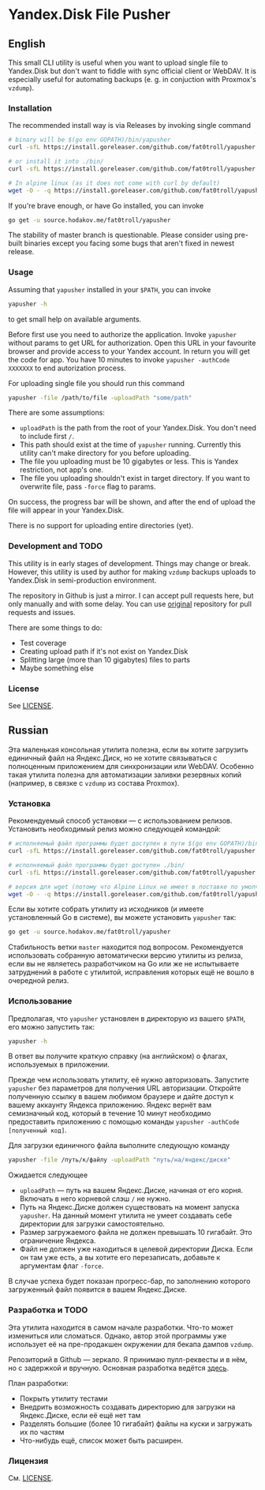# Yandex.Disk File Pusher

## English

This small CLI utility is useful when you want to upload single file to Yandex.Disk but don't want to fiddle with sync official client or WebDAV. It is especially useful for automating backups (e. g. in conjuction with Proxmox's ``vzdump``).

### Installation

The recommended install way is via Releases by invoking single command

```sh
# binary will be $(go env GOPATH)/bin/yapusher
curl -sfL https://install.goreleaser.com/github.com/fat0troll/yapusher.sh | sh -s -- -b $(go env GOPATH)/bin vX.Y.Z

# or install it into ./bin/
curl -sfL https://install.goreleaser.com/github.com/fat0troll/yapusher.sh | sh -s vX.Y.Z

# In alpine linux (as it does not come with curl by default)
wget -O - -q https://install.goreleaser.com/github.com/fat0troll/yapusher.sh | sh -s vX.Y.Z
```

If you're brave enough, or have Go installed, you can invoke

```sh
go get -u source.hodakov.me/fat0troll/yapusher
```

The stability of master branch is questionable. Please consider using pre-built binaries except you facing some bugs that aren't fixed in newest release.

### Usage

Assuming that ``yapusher`` installed in your ``$PATH``, you can invoke

```sh
yapusher -h
```

to get small help on available arguments.

Before first use you need to authorize the application. Invoke ``yapusher`` without params to get URL for authorization. Open this URL in your favourite browser and provide access to your Yandex account. In return you will get the code for app. You have 10 minutes to invoke ``yapusher -authCode XXXXXXX`` to end autorization process.

For uploading single file you should run this command

```sh
yapusher -file /path/to/file -uploadPath "some/path"
```

There are some assumptions:

* ``uploadPath`` is the path from the root of your Yandex.Disk. You don't need to include first ``/``.
* This path should exist at the time of ``yapusher`` running. Currently this utility can't make directory for you before uploading.
* The file you uploading must be 10 gigabytes or less. This is Yandex restriction, not app's one.
* The file you uploading shouldn't exist in target directory. If you want to overwrite file, pass ``-force`` flag to params.

On success, the progress bar will be shown, and after the end of upload the file will appear in your Yandex.Disk.

There is no support for uploading entire directories (yet).

### Development and TODO

This utility is in early stages of development. Things may change or break. However, this utility is used by author for making ``vzdump`` backups uploads to Yandex.Disk in semi-production environment.

The repository in Github is just a mirror. I can accept pull requests here, but only manually and with some delay. You can use [original](https://source.hodakov.me/fat0troll/yapusher) repository for pull requests and issues.

There are some things to do:

* Test coverage
* Creating upload path if it's not exist on Yandex.Disk
* Splitting large (more than 10 gigabytes) files to parts
* Maybe something else

### License

See [LICENSE](https://source.hodakov.me/fat0troll/yapusher/src/branch/master/LICENSE).

## Russian

Эта маленькая консольная утилита полезна, если вы хотите загрузить единичный файл на Яндекс.Диск, но не хотите связываться с полноценным приложением для синхронизации или WebDAV. Особенно такая утилита полезна для автоматизации заливки резервных копий (например, в связке с ``vzdump`` из состава Proxmox).

### Установка

Рекомендуемый способ установки — с использованием релизов. Установить необходимый релиз можно следующей командой:

```sh
# исполняемый файл программы будет доступен в пути $(go env GOPATH)/bin/golangci-lint
curl -sfL https://install.goreleaser.com/github.com/fat0troll/yapusher.sh | sh -s -- -b $(go env GOPATH)/bin vX.Y.Z

# исполняемый файл программы будет доступен ./bin/
curl -sfL https://install.goreleaser.com/github.com/fat0troll/yapusher.sh | sh -s vX.Y.Z

# версия для wget (потому что Alpine Linux не имеет в поставке по умолчанию curl)
wget -O - -q https://install.goreleaser.com/github.com/fat0troll/yapusher.sh | sh -s vX.Y.Z
```

Если вы хотите собрать утилиту из исходников (и имеете установленный Go в системе), вы можете установить ``yapusher`` так:

```sh
go get -u source.hodakov.me/fat0troll/yapusher
```

Стабильность ветки ``master`` находится под вопросом. Рекомендуется использовать собранную автоматически версию утилиты из релиза, если вы не являетесь разработчиком на Go или же не испытываете затруднений в работе с утилитой, исправления которых ещё не вошло в очередной релиз.

### Использование

Предполагая, что ``yapusher`` установлен в директорую из вашего ``$PATH``, его можно запустить так:

```sh
yapusher -h
```

В ответ вы получите краткую справку (на английском) о флагах, используемых в приложении.

Прежде чем использовать утилиту, её нужно авторизовать. Запустите ``yapusher`` без параметров для получения URL авторизации. Откройте полученную ссылку в вашем любимом браузере и дайте доступ к вашему аккаунту Яндекса приложению. Яндекс вернёт вам семизначный код, который в течение 10 минут необходимо предоставить приложению c помощью команды ``yapusher -authCode [полученный код]``.

Для загрузки единичного файла выполните следующую команду

```sh
yapusher -file /путь/к/файлу -uploadPath "путь/на/яндекс/диске"
```

Ожидается следующее

* ``uploadPath`` — путь на вашем Яндекс.Диске, начиная от его корня. Включать в него корневой слэш ``/`` не нужно.
* Путь на Яндекс.Диске должен существовать на момент запуска ``yapusher``. На данный момент утилита не умеет создавать себе директории для загрузки самостоятельно.
* Размер загружаемого файла не должен превышать 10 гигабайт. Это ограничение Яндекса.
* Файл не должен уже находиться в целевой директории Диска. Если он там уже есть, а вы хотите его перезаписать, добавьте к аргументам флаг ``-force``.

В случае успеха будет показан прогресс-бар, по заполнению которого загруженный файл появится в вашем Яндекс.Диске.

### Разработка и TODO

Эта утилита находится в самом начале разработки. Что-то может измениться или сломаться. Однако, автор этой программы уже использует её на пре-продакшен окружении для бекапа дампов ``vzdump``.


Репозиторий в Github — зеркало. Я принимаю пулл-реквесты и в нём, но с задержкой и вручную. Основная разработка ведётся [здесь](https://source.hodakov.me/fat0troll/yapusher).

План разработки:

* Покрыть утилиту тестами
* Внедрить возможность создавать директорию для загрузки на Яндекс.Диске, если её ещё нет там
* Разделять большие (более 10 гигабайт) файлы на куски и загружать их по частям
* Что-нибудь ещё, список может быть расширен.

### Лицензия

См. [LICENSE](https://source.hodakov.me/fat0troll/yapusher/src/branch/master/LICENSE).

